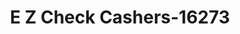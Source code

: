 ---
f_zip-code: 74426
f_state-code: OK
title: E Z Check Cashers-16273
f_phone: 918-473-0012
f_city-only: Checotah
f_address: 1000 East Gentry Avenue Checotah
f_location-unique-id: '16273'
slug: e-z-check-cashers-16273
updated-on: '2024-05-30T13:46:58.046Z'
created-on: '2024-05-30T13:36:59.803Z'
published-on: '2024-05-30T13:54:32.469Z'
f_city-state: cms/city/checotah-ok.md
f_company: cms/company/e-z-check-cashers.md
f_state: cms/state/oklahoma.md
layout: '[payday-loan].html'
tags: payday-loan
---